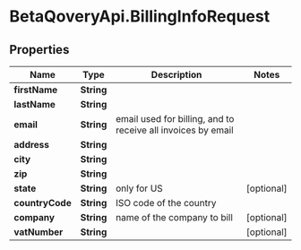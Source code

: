 # BetaQoveryApi.BillingInfoRequest

## Properties

Name | Type | Description | Notes
------------ | ------------- | ------------- | -------------
**firstName** | **String** |  | 
**lastName** | **String** |  | 
**email** | **String** | email used for billing, and to receive all invoices by email | 
**address** | **String** |  | 
**city** | **String** |  | 
**zip** | **String** |  | 
**state** | **String** | only for US | [optional] 
**countryCode** | **String** | ISO code of the country | 
**company** | **String** | name of the company to bill | [optional] 
**vatNumber** | **String** |  | [optional] 


